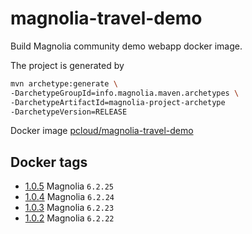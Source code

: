 # magnolia-travel-demo

Build Magnolia community demo webapp docker image.

The project is generated by

```bash
mvn archetype:generate \
-DarchetypeGroupId=info.magnolia.maven.archetypes \
-DarchetypeArtifactId=magnolia-project-archetype
-DarchetypeVersion=RELEASE
```

Docker image [pcloud/magnolia-travel-demo](https://hub.docker.com/repository/docker/pcloud/magnolia-travel-demo)

## Docker tags

- [1.0.5](https://github.com/quangthe/magnolia-travel-demo/releases/tag/1.0.5) Magnolia `6.2.25`
- [1.0.4](https://github.com/quangthe/magnolia-travel-demo/releases/tag/1.0.4) Magnolia `6.2.24`
- [1.0.3](https://github.com/quangthe/magnolia-travel-demo/releases/tag/1.0.3) Magnolia `6.2.23`
- [1.0.2](https://github.com/quangthe/magnolia-travel-demo/releases/tag/1.0.2) Magnolia `6.2.22`

